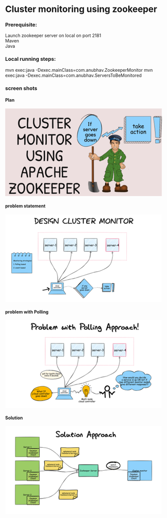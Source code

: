 # Cluster monitoring using zookeeper 

### Prerequisite: 
Launch zookeeper server on local on port 2181 <br>
Maven <br>
Java

### Local running steps: 

mvn exec:java -Dexec.mainClass=com.anubhav.ZookeeperMonitor
mvn exec:java -Dexec.mainClass=com.anubhav.ServersToBeMonitored

### screen shots
#### Plan
![title](images/title.png)

#### problem statement
![problem statement](images/Problem%20Statement.png)

#### problem with Polling 
![polling mechanism](images/polling%20mechanism.png)

#### Solution
![solution](images/Solution%20approach.png)

